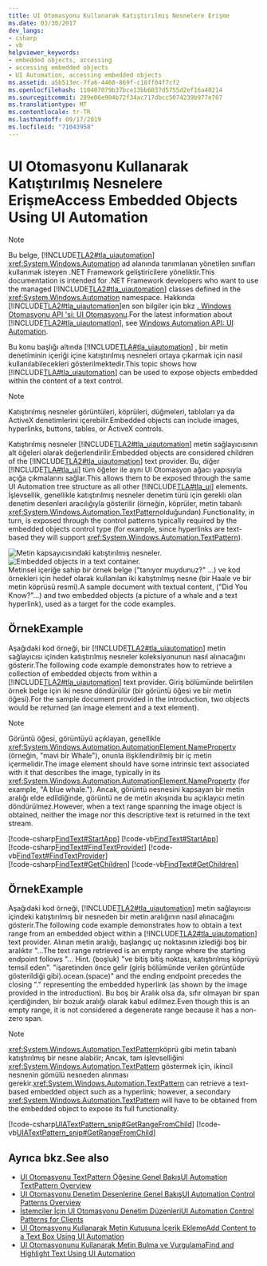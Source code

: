 ```yaml
---
title: UI Otomasyonu Kullanarak Katıştırılmış Nesnelere Erişme
ms.date: 03/30/2017
dev_langs:
- csharp
- vb
helpviewer_keywords:
- embedded objects, accessing
- accessing embedded objects
- UI Automation, accessing embedded objects
ms.assetid: a5b513ec-7fa6-4460-869f-c18ff04f7cf2
ms.openlocfilehash: 110407079b37bce13bb6037d5755d2ef16a40214
ms.sourcegitcommit: 289e06e904b72f34ac717dbcc5074239b977e707
ms.translationtype: MT
ms.contentlocale: tr-TR
ms.lasthandoff: 09/17/2019
ms.locfileid: "71043958"
---
```

# <a name="access-embedded-objects-using-ui-automation"></a><span data-ttu-id="9bcdf-102">UI Otomasyonu Kullanarak Katıştırılmış Nesnelere Erişme</span><span class="sxs-lookup"><span data-stu-id="9bcdf-102">Access Embedded Objects Using UI Automation</span></span>
> [!NOTE]
> <span data-ttu-id="9bcdf-103">Bu belge, [!INCLUDE[TLA2#tla_uiautomation](../../../includes/tla2sharptla-uiautomation-md.md)] <xref:System.Windows.Automation> ad alanında tanımlanan yönetilen sınıfları kullanmak isteyen .NET Framework geliştiricilere yöneliktir.</span><span class="sxs-lookup"><span data-stu-id="9bcdf-103">This documentation is intended for .NET Framework developers who want to use the managed [!INCLUDE[TLA2#tla_uiautomation](../../../includes/tla2sharptla-uiautomation-md.md)] classes defined in the <xref:System.Windows.Automation> namespace.</span></span> <span data-ttu-id="9bcdf-104">Hakkında [!INCLUDE[TLA2#tla_uiautomation](../../../includes/tla2sharptla-uiautomation-md.md)]en son bilgiler için bkz [. Windows Otomasyonu API 'si: UI Otomasyonu](https://go.microsoft.com/fwlink/?LinkID=156746).</span><span class="sxs-lookup"><span data-stu-id="9bcdf-104">For the latest information about [!INCLUDE[TLA2#tla_uiautomation](../../../includes/tla2sharptla-uiautomation-md.md)], see [Windows Automation API: UI Automation](https://go.microsoft.com/fwlink/?LinkID=156746).</span></span>  
  
 <span data-ttu-id="9bcdf-105">Bu konu başlığı altında [!INCLUDE[TLA#tla_uiautomation](../../../includes/tlasharptla-uiautomation-md.md)] , bir metin denetiminin içeriği içine katıştırılmış nesneleri ortaya çıkarmak için nasıl kullanılabilecekleri gösterilmektedir.</span><span class="sxs-lookup"><span data-stu-id="9bcdf-105">This topic shows how [!INCLUDE[TLA#tla_uiautomation](../../../includes/tlasharptla-uiautomation-md.md)] can be used to expose objects embedded within the content of a text control.</span></span>  
  
> [!NOTE]
> <span data-ttu-id="9bcdf-106">Katıştırılmış nesneler görüntüleri, köprüleri, düğmeleri, tabloları ya da ActiveX denetimlerini içerebilir.</span><span class="sxs-lookup"><span data-stu-id="9bcdf-106">Embedded objects can include images, hyperlinks, buttons, tables, or ActiveX controls.</span></span>  
  
 <span data-ttu-id="9bcdf-107">Katıştırılmış nesneler [!INCLUDE[TLA2#tla_uiautomation](../../../includes/tla2sharptla-uiautomation-md.md)] metin sağlayıcısının alt öğeleri olarak değerlendirilir.</span><span class="sxs-lookup"><span data-stu-id="9bcdf-107">Embedded objects are considered children of the [!INCLUDE[TLA2#tla_uiautomation](../../../includes/tla2sharptla-uiautomation-md.md)] text provider.</span></span> <span data-ttu-id="9bcdf-108">Bu, diğer [!INCLUDE[TLA#tla_ui](../../../includes/tlasharptla-ui-md.md)] tüm öğeler ile aynı UI Otomasyon ağacı yapısıyla açığa çıkmalarını sağlar.</span><span class="sxs-lookup"><span data-stu-id="9bcdf-108">This allows them to be exposed through the same UI Automation tree structure as all other [!INCLUDE[TLA#tla_ui](../../../includes/tlasharptla-ui-md.md)] elements.</span></span> <span data-ttu-id="9bcdf-109">İşlevsellik, genellikle katıştırılmış nesneler denetim türü için gerekli olan denetim desenleri aracılığıyla gösterilir (örneğin, köprüler, metin tabanlı <xref:System.Windows.Automation.TextPattern>olduğundan).</span><span class="sxs-lookup"><span data-stu-id="9bcdf-109">Functionality, in turn, is exposed through the control patterns typically required by the embedded objects control type (for example, since hyperlinks are text-based they will support <xref:System.Windows.Automation.TextPattern>).</span></span>  
  
 <span data-ttu-id="9bcdf-110">![Metin kapsayıcısındaki katıştırılmış nesneler.](./media/uia-textpattern-embeddedobjects.PNG "UIA_TextPattern_EmbeddedObjects")</span><span class="sxs-lookup"><span data-stu-id="9bcdf-110">![Embedded objects in a text container.](./media/uia-textpattern-embeddedobjects.PNG "UIA_TextPattern_EmbeddedObjects")</span></span>  
<span data-ttu-id="9bcdf-111">Metinsel içeriğe sahip bir örnek belge ("tanıyor muydunuz?" ...) ve kod örnekleri için hedef olarak kullanılan iki katıştırılmış nesne (bir Haale ve bir metin köprüsü resmi).</span><span class="sxs-lookup"><span data-stu-id="9bcdf-111">A sample document with textual content, ("Did You Know?"…) and two embedded objects (a picture of a whale and a text hyperlink), used as a target for the code examples.</span></span>  
  
## <a name="example"></a><span data-ttu-id="9bcdf-112">Örnek</span><span class="sxs-lookup"><span data-stu-id="9bcdf-112">Example</span></span>  
 <span data-ttu-id="9bcdf-113">Aşağıdaki kod örneği, bir [!INCLUDE[TLA2#tla_uiautomation](../../../includes/tla2sharptla-uiautomation-md.md)] metin sağlayıcısı içinden katıştırılmış nesneler koleksiyonunun nasıl alınacağını gösterir.</span><span class="sxs-lookup"><span data-stu-id="9bcdf-113">The following code example demonstrates how to retrieve a collection of embedded objects from within a [!INCLUDE[TLA2#tla_uiautomation](../../../includes/tla2sharptla-uiautomation-md.md)] text provider.</span></span> <span data-ttu-id="9bcdf-114">Giriş bölümünde belirtilen örnek belge için iki nesne döndürülür (bir görüntü öğesi ve bir metin öğesi).</span><span class="sxs-lookup"><span data-stu-id="9bcdf-114">For the sample document provided in the introduction, two objects would be returned (an image element and a text element).</span></span>  
  
> [!NOTE]
> <span data-ttu-id="9bcdf-115">Görüntü öğesi, görüntüyü açıklayan, genellikle <xref:System.Windows.Automation.AutomationElement.NameProperty> (örneğin, "mavi bir Whale"), onunla ilişkilendirilmiş bir iç metin içermelidir.</span><span class="sxs-lookup"><span data-stu-id="9bcdf-115">The image element should have some intrinsic text associated with it that describes the image, typically in its <xref:System.Windows.Automation.AutomationElement.NameProperty> (for example, "A blue whale.").</span></span> <span data-ttu-id="9bcdf-116">Ancak, görüntü nesnesini kapsayan bir metin aralığı elde edildiğinde, görüntü ne de metin akışında bu açıklayıcı metin döndürülmez.</span><span class="sxs-lookup"><span data-stu-id="9bcdf-116">However, when a text range spanning the image object is obtained, neither the image nor this descriptive text is returned in the text stream.</span></span>  
  
[!code-csharp[FindText#StartApp](../../../samples/snippets/csharp/VS_Snippets_Wpf/FindText/CSharp/SearchWindow.cs#startapp)]
[!code-vb[FindText#StartApp](../../../samples/snippets/visualbasic/VS_Snippets_Wpf/FindText/VisualBasic/SearchWindow.vb#startapp)]  
[!code-csharp[FindText#FindTextProvider](../../../samples/snippets/csharp/VS_Snippets_Wpf/FindText/CSharp/SearchWindow.cs#findtextprovider)]
[!code-vb[FindText#FindTextProvider](../../../samples/snippets/visualbasic/VS_Snippets_Wpf/FindText/VisualBasic/SearchWindow.vb#findtextprovider)]  
[!code-csharp[FindText#GetChildren](../../../samples/snippets/csharp/VS_Snippets_Wpf/FindText/CSharp/SearchWindow.cs#getchildren)]
[!code-vb[FindText#GetChildren](../../../samples/snippets/visualbasic/VS_Snippets_Wpf/FindText/VisualBasic/SearchWindow.vb#getchildren)]  
  
## <a name="example"></a><span data-ttu-id="9bcdf-117">Örnek</span><span class="sxs-lookup"><span data-stu-id="9bcdf-117">Example</span></span>  
 <span data-ttu-id="9bcdf-118">Aşağıdaki kod örneği, [!INCLUDE[TLA2#tla_uiautomation](../../../includes/tla2sharptla-uiautomation-md.md)] metin sağlayıcısı içindeki katıştırılmış bir nesneden bir metin aralığının nasıl alınacağını gösterir.</span><span class="sxs-lookup"><span data-stu-id="9bcdf-118">The following code example demonstrates how to obtain a text range from an embedded object within a [!INCLUDE[TLA2#tla_uiautomation](../../../includes/tla2sharptla-uiautomation-md.md)] text provider.</span></span> <span data-ttu-id="9bcdf-119">Alınan metin aralığı, başlangıç uç noktasının izlediği boş bir aralıktır "...</span><span class="sxs-lookup"><span data-stu-id="9bcdf-119">The text range retrieved is an empty range where the starting endpoint follows "…</span></span> <span data-ttu-id="9bcdf-120">Hint. (boşluk) "ve bitiş bitiş noktası, katıştırılmış köprüyü temsil eden". "işaretinden önce gelir (giriş bölümünde verilen görüntüde gösterildiği gibi).</span><span class="sxs-lookup"><span data-stu-id="9bcdf-120">ocean.(space)" and the ending endpoint precedes the closing "." representing the embedded hyperlink (as shown by the image provided in the introduction).</span></span> <span data-ttu-id="9bcdf-121">Bu boş bir Aralık olsa da, sıfır olmayan bir span içerdiğinden, bir bozuk aralığı olarak kabul edilmez.</span><span class="sxs-lookup"><span data-stu-id="9bcdf-121">Even though this is an empty range, it is not considered a degenerate range because it has a non-zero span.</span></span>  
  
> [!NOTE]
> <span data-ttu-id="9bcdf-122"><xref:System.Windows.Automation.TextPattern>köprü gibi metin tabanlı katıştırılmış bir nesne alabilir; Ancak, tam işlevselliğini <xref:System.Windows.Automation.TextPattern> göstermek için, ikincil nesnenin gömülü nesneden alınması gerekir.</span><span class="sxs-lookup"><span data-stu-id="9bcdf-122"><xref:System.Windows.Automation.TextPattern> can retrieve a text-based embedded object such as a hyperlink; however, a secondary <xref:System.Windows.Automation.TextPattern> will have to be obtained from the embedded object to expose its full functionality.</span></span>  
  
 [!code-csharp[UIATextPattern_snip#GetRangeFromChild](../../../samples/snippets/csharp/VS_Snippets_Wpf/UIATextPattern_snip/CSharp/SearchWindow.cs#getrangefromchild)]
 [!code-vb[UIATextPattern_snip#GetRangeFromChild](../../../samples/snippets/visualbasic/VS_Snippets_Wpf/UIATextPattern_snip/VisualBasic/SearchWindow.vb#getrangefromchild)]  
  
## <a name="see-also"></a><span data-ttu-id="9bcdf-123">Ayrıca bkz.</span><span class="sxs-lookup"><span data-stu-id="9bcdf-123">See also</span></span>

- [<span data-ttu-id="9bcdf-124">UI Otomasyonu TextPattern Öğesine Genel Bakış</span><span class="sxs-lookup"><span data-stu-id="9bcdf-124">UI Automation TextPattern Overview</span></span>](ui-automation-textpattern-overview.md)
- [<span data-ttu-id="9bcdf-125">UI Otomasyonu Denetim Desenlerine Genel Bakış</span><span class="sxs-lookup"><span data-stu-id="9bcdf-125">UI Automation Control Patterns Overview</span></span>](ui-automation-control-patterns-overview.md)
- [<span data-ttu-id="9bcdf-126">İstemciler İçin UI Otomasyonu Denetim Düzenleri</span><span class="sxs-lookup"><span data-stu-id="9bcdf-126">UI Automation Control Patterns for Clients</span></span>](ui-automation-control-patterns-for-clients.md)
- [<span data-ttu-id="9bcdf-127">UI Otomasyonu Kullanarak Metin Kutusuna İçerik Ekleme</span><span class="sxs-lookup"><span data-stu-id="9bcdf-127">Add Content to a Text Box Using UI Automation</span></span>](add-content-to-a-text-box-using-ui-automation.md)
- [<span data-ttu-id="9bcdf-128">UI Otomasyonunu Kullanarak Metin Bulma ve Vurgulama</span><span class="sxs-lookup"><span data-stu-id="9bcdf-128">Find and Highlight Text Using UI Automation</span></span>](find-and-highlight-text-using-ui-automation.md)
